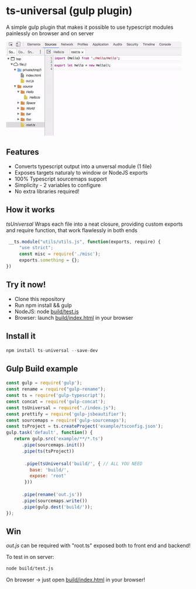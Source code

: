 # ts-universal (gulp plugin)

A simple gulp plugin that makes it possible to use typescript modules painlessly on browser and on server

![Coding](tsuniversal.gif)

## Features

* Converts typescript output into a unversal module (1 file)
* Exposes targets naturaly to window or NodeJS exports
* 100% Typescript sourcemaps support
* Simplicity - 2 variables to configure
* No extra libraries required!


## How it works

*tsUniversal* Wraps each file into a neat closure, providing custom exports and require function, that work flawlessly in both ends
```js
 __ts.module("utils/utils.js", function(exports, require) {
     "use strict";
     const misc = require('./misc');
     exports.something = {};
})
```

## Try it now!
* Clone this repository
* Run npm install && gulp
* NodeJS: node [build/test.js](build/test.js)
* Browser: launch [build/index.html](build/index.html) in your browser

## Install it

```js
npm install ts-universal --save-dev
```

## Gulp Build example

```js
const gulp = require('gulp');
const rename = require("gulp-rename");
const ts = require('gulp-typescript');
const concat = require('gulp-concat');
const tsUniversal = require("./index.js");
const prettify = require('gulp-jsbeautifier');
const sourcemaps = require('gulp-sourcemaps');
const tsProject = ts.createProject('example/tsconfig.json');
gulp.task('default', function() {
   return gulp.src('example/**/*.ts')
      .pipe(sourcemaps.init())
      .pipe(ts(tsProject))
       
       .pipe(tsUniversal('build/', { // ALL YOU NEED
         base: 'build/',
         expose: 'root'
       }))
      
      .pipe(rename('out.js'))
      .pipe(sourcemaps.write())
      .pipe(gulp.dest('build/'));
});

```

## Win

*out.js* can be required with "root.ts" exposed both to front end and backend!

To test in on server:

```bash
node build/test.js
```

On browser -> just open [build/index.html](build/index.html) in your browser!
